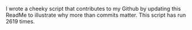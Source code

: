 I wrote a cheeky script that contributes to my Github by updating this ReadMe to illustrate why more than commits matter. This script has run 2619 times.